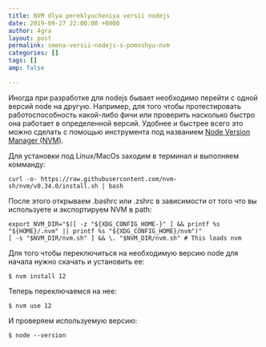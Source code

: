 ```yaml
---
title: NVM dlya pereklyucheniya versii nodejs
date: 2019-09-27 22:00:00 +0000
author: 4gra
layout: post
permalink: smena-versii-nodejs-s-pomoshyu-nvm
categories: []
tags: []
amp: false

---
```

Иногда при разработке для nodejs бывает необходимо перейти с одной версий node на другую. Например, для того чтобы протестировать работоспособность какой-либо фичи или проверить насколько быстро она работает в определенной версий. Удобнее и быстрее всего это можно сделать с помощью инструмента под названием [Node Version Manager (NVM)](https://github.com/nvm-sh/nvm).

Для установки под Linux/MacOs заходим в терминал и выполняем комманду:

```
curl -o- https://raw.githubusercontent.com/nvm-sh/nvm/v0.34.0/install.sh | bash
```

После этого открываем .bashrc или .zshrc в зависимости от того что вы используете и экспортируем NVM в path:

```
export NVM_DIR="$([ -z "${XDG_CONFIG_HOME-}" ] && printf %s "${HOME}/.nvm" || printf %s "${XDG_CONFIG_HOME}/nvm")"
[ -s "$NVM_DIR/nvm.sh" ] && \. "$NVM_DIR/nvm.sh" # This loads nvm
```

Для того чтобы переключиться на необходимую версию node для начала нужно скачать и установить ее:

```
$ nvm install 12
```

Теперь переключаемся на нее:

```
$ nvm use 12
```

И проверяем используемую версию:

```
$ node --version
```